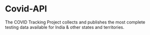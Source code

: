 # Covid-API
The COVID Tracking Project collects and publishes the most complete testing data available for India &amp; other states and territories.
